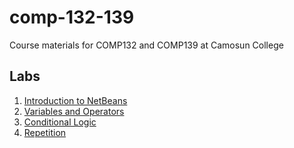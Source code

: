 # comp-132-139
Course materials for COMP132 and COMP139 at Camosun College

## Labs
1. [Introduction to NetBeans](labs/netbeans/)
1. [Variables and Operators](labs/vars-and-ops/)
1. [Conditional Logic](labs/conditional-logic/)
1. [Repetition](labs/repetition/)
